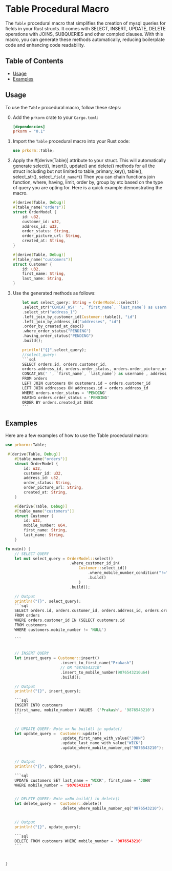 # Table Procedural Macro

The `Table` procedural macro that simplifies the creation of mysql queries for fields in your Rust structs. It comes with SELECT, INSERT, UPDATE, DELETE operations with JOINS, SUBQUERIES and other compled clauses. With this macro, you can generate these methods automatically, reducing boilerplate code and enhancing code readability.

## Table of Contents
- [Usage](#usage)
- [Examples](#examples)


## Usage

To use the `Table` procedural macro, follow these steps:

0. Add the `prkorm` crate to your `Cargo.toml`:

   ```toml
   [dependencies]
   prkorm = "0.1"
   ```

1. Import the `Table` procedural macro into your Rust code:
    ```rust
    use prkorm::Table;
    ```

2. Apply the #[derive(Table)] attribute to your struct. This will           automatically generate select(), insert(), update() and delete() methods for all the struct including but not limited to table_primary_key(), table(), select_str(), select_`field_name*`() Then you can chain functions join function, where, having, limit, order by, group by etc based on the type of query you are opting for.
Here is a quick example demonstrating the macro.
    ```rust
    #[derive(Table, Debug)]
    #[table_name("orders")]
    struct OrderModel {
        id: u32,
        customer_id: u32,
        address_id: u32,
        order_status: String,
        order_picture_url: String,
        created_at: String,
    }

    #[derive(Table, Debug)]
    #[table_name("customers")]
    struct Customer {
        id: u32,
        first_name: String,
        last_name: String,
    }
    ```

3. Use the generated methods as follows:

    ```rust
        let mut select_query: String = OrderModel::select()
        .select_str("CONCAT_WS(' ', `first_name`, `last_name`) as username ")
        .select_str("address_1")
        .left_join_by_customer_id(Customer::table(), "id")
        .left_join_by_address_id("addresses", "id")
        .order_by_created_at_desc()
        .where_order_status("PENDING")
        .having_order_status("PENDING")
        .build();

        println!("{}",select_query);
        //select_query:
        ```sql
        SELECT orders.id, orders.customer_id, 
        orders.address_id, orders.order_status, orders.order_picture_url, orders.created_at, 
        CONCAT_WS(' ', `first_name`, `last_name`) as username , address_1      
        FROM orders
        LEFT JOIN customers ON customers.id = orders.customer_id
        LEFT JOIN addresses ON addresses.id = orders.address_id
        WHERE orders.order_status = 'PENDING'
        HAVING orders.order_status = 'PENDING'
        ORDER BY orders.created_at DESC
        ```
    ```

## Examples
Here are a few examples of how to use the Table procedural macro:
```rust
use prkorm::Table;

 #[derive(Table, Debug)]
    #[table_name("orders")]
    struct OrderModel {
        id: u32,
        customer_id: u32,
        address_id: u32,
        order_status: String,
        order_picture_url: String,
        created_at: String,
    }

    #[derive(Table, Debug)]
    #[table_name("customers")]
    struct Customer {
        id: u32,
        mobile_number: u64,
        first_name: String,
        last_name: String,
    }

fn main() {
    // SELECT QUERY
    let mut select_query = OrderModel::select()
                            .where_customer_id_in(
                                Customer::select_id()
                                    .where_mobile_number_condition("!=","NULL")
                                    .build()
                                )
                            .build();

    // Output
    println!("{}", select_query);
    ```sql
    SELECT orders.id, orders.customer_id, orders.address_id, orders.order_status, orders.order_picture_url, orders.created_at
    FROM orders
    WHERE orders.customer_id IN (SELECT customers.id
    FROM customers
    WHERE customers.mobile_number != 'NULL')
    
    ```
    

    // INSERT QUERY
    let insert_query = Customer::insert()
                        .insert_to_first_name("Prakash")
                        // OR "9876543210"
                        .insert_to_mobile_number(9876543210u64) 
                        .build();

    // Output
    println!("{}", insert_query);

    ```sql
    INSERT INTO customers
    (first_name, mobile_number) VALUES  ('Prakash', '9876543210')
    ```

    
    // UPDATE QUERY: Note => No build() in update()
    let update_query =  Customer::update()
                        .update_first_name_with_value("JOHN")
                        .update_last_name_with_value("WICK")
                        .update_where_mobile_number_eq("9876543210");


    // Output
    println!("{}", update_query);

    ```sql
    UPDATE customers SET last_name = 'WICK', first_name = 'JOHN' 
    WHERE mobile_number = '9876543210'


    // DELETE QUERY: Note =>No build() in delete()
    let delete_query =  Customer::delete()
                        .delete_where_mobile_number_eq("9876543210");


    // Output
    println!("{}", update_query);

    ```sql
    DELETE FROM customers WHERE mobile_number = '9876543210'
    ```



}
